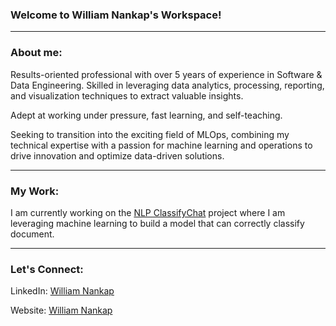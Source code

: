 ### Welcome to William Nankap's Workspace!
---

### About me:

Results-oriented professional with over 5 years of experience in Software & Data Engineering. Skilled in leveraging data analytics, processing, reporting, and visualization techniques to extract valuable insights.

Adept at working under pressure, fast learning, and self-teaching. 

Seeking to transition into the exciting field of MLOps, combining my technical expertise with a passion for machine learning and operations to drive innovation and optimize data-driven solutions.

---
### My Work:

I am currently working on the <a href='https://github.com/william1795/capstone_brainstation_william_nankap_april_2023'>NLP ClassifyChat</a> project where I am leveraging machine learning to build a model that can correctly classify document.

---
### Let's Connect:

LinkedIn: [William Nankap](https://www.linkedin.com/in/williamnankap/)

Website: [William Nankap](https://williamnankap.com/)



<!--
**william1795/william1795** is a ✨ _special_ ✨ repository because its `README.md` (this file) appears on your GitHub profile.

Here are some ideas to get you started:

- 🔭 I’m currently working on ...
- 🌱 I’m currently learning ...
- 👯 I’m looking to collaborate on ...
- 🤔 I’m looking for help with ...
- 💬 Ask me about ...
- 📫 How to reach me: ...
- 😄 Pronouns: ...
- ⚡ Fun fact: ...
-->
